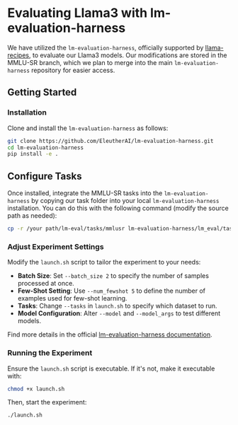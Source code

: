 # Evaluating Llama3 with lm-evaluation-harness

We have utilized the `lm-evaluation-harness`, officially supported by [llama-recipes](https://github.com/meta-llama/llama-recipes/tree/main/recipes/evaluation), to evaluate our Llama3 models. Our modifications are stored in the MMLU-SR branch, which we plan to merge into the main `lm-evaluation-harness` repository for easier access.

## Getting Started

### Installation

Clone and install the `lm-evaluation-harness` as follows:

```bash
git clone https://github.com/EleutherAI/lm-evaluation-harness.git
cd lm-evaluation-harness
pip install -e .
```

## Configure Tasks
Once installed, integrate the MMLU-SR tasks into the `lm-evaluation-harness` by copying our task folder into your local `lm-evaluation-harness` installation. You can do this with the following command (modify the source path as needed):
```bash
cp -r /your path/lm-eval/tasks/mmlusr lm-evaluation-harness/lm_eval/tasks
```

### Adjust Experiment Settings

Modify the `launch.sh` script to tailor the experiment to your needs:

- **Batch Size**: Set `--batch_size 2` to specify the number of samples processed at once.
- **Few-Shot Setting**: Use `--num_fewshot 5` to define the number of examples used for few-shot learning.
- **Tasks**: Change `--tasks` in `launch.sh` to specify which dataset to run.
- **Model Configuration**: Alter `--model` and `--model_args` to test different models.

Find more details in the official [lm-evaluation-harness documentation](https://github.com/EleutherAI/lm-evaluation-harness/tree/main).

### Running the Experiment

Ensure the `launch.sh` script is executable. If it's not, make it executable with:
```bash
chmod +x launch.sh
```
Then, start the experiment:
```bash
./launch.sh
```